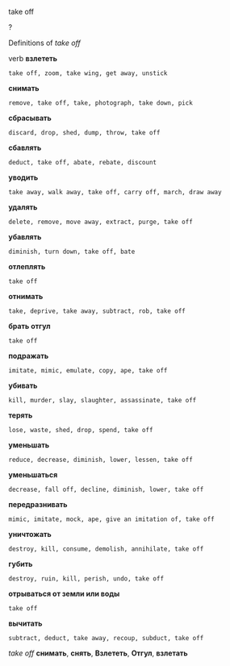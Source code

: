 take off

?


Definitions of _take off_

verb
**взлететь**

    take off, zoom, take wing, get away, unstick
**снимать**

    remove, take off, take, photograph, take down, pick
**сбрасывать**

    discard, drop, shed, dump, throw, take off
**сбавлять**

    deduct, take off, abate, rebate, discount
**уводить**

    take away, walk away, take off, carry off, march, draw away
**удалять**

    delete, remove, move away, extract, purge, take off
**убавлять**

    diminish, turn down, take off, bate
**отлеплять**

    take off
**отнимать**

    take, deprive, take away, subtract, rob, take off
**брать отгул**

    take off
**подражать**

    imitate, mimic, emulate, copy, ape, take off
**убивать**

    kill, murder, slay, slaughter, assassinate, take off
**терять**

    lose, waste, shed, drop, spend, take off
**уменьшать**

    reduce, decrease, diminish, lower, lessen, take off
**уменьшаться**

    decrease, fall off, decline, diminish, lower, take off
**передразнивать**

    mimic, imitate, mock, ape, give an imitation of, take off
**уничтожать**

    destroy, kill, consume, demolish, annihilate, take off
**губить**

    destroy, ruin, kill, perish, undo, take off
**отрываться от земли или воды**

    take off
**вычитать**

    subtract, deduct, take away, recoup, subduct, take off

_take off_
**снимать**, **снять**, **Взлететь**, **Отгул**, **взлетать**